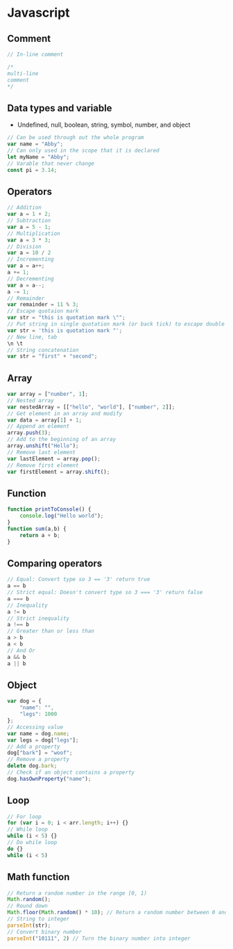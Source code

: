 # Javascript
## Comment
``` Javascript
// In-line comment

/*
multi-line
comment
*/
```

## Data types and variable
- Undefined, null, boolean, string, symbol, number, and object
``` Javascript
// Can be used through out the whole program
var name = "Abby";
// Can only used in the scope that it is declared
let myName = "Abby";
// Varable that never change
const pi = 3.14;
```

## Operators
``` Javascript
// Addition
var a = 1 + 2;
// Subtraction
var a = 5 - 1;
// Multiplication
var a = 3 * 3;
// Division
var a = 10 / 2
// Incrementing
var a = a++;
a += 1;
// Decrementing
var a = a--;
a -= 1;
// Remainder
var remainder = 11 % 3;
// Escape quotaion mark
var str = "this is quotation mark \"";
// Put string in single quotation mark (or back tick) to escape double quotation
var str = 'this is quotation mark "';
// New line, tab
\n \t
// String concatenation
var str = "first" + "second";
```

## Array
``` Javascript
var array = ["number", 1];
// Nested array
var nestedArray = [["hello", "world"], ["number", 2]];
// Get element in an array and modify
var data = array[1] + 1;
// Append an element
array.push(3);
// Add to the beginning of an array
array.unshift("Hello");
// Remove last element
var lastElement = array.pop();
// Remove first element
var firstElement = array.shift();
```

## Function
``` Javascript
function printToConsole() {
    console.log("Hello world");
}
function sum(a,b) {
    return a + b;
}
```

## Comparing operators
``` Javascript
// Equal: Convert type so 3 == '3' return true
a == b
// Strict equal: Doesn't convert type so 3 === '3' return false
a === b
// Inequality
a != b
// Strict inequality
a !== b
// Greater than or less than
a > b
a < b
// And Or
a && b
a || b
```

## Object
``` Javascript
var dog = {
    "name": "",
    "legs": 1000
};
// Accessing value
var name = dog.name;
var legs = dog["legs"];
// Add a property
dog["bark"] = "woof";
// Remove a property
delete dog.bark;
// Check if an object contains a property
dog.hasOwnProperty("name");
```

## Loop
``` Javascript
// For loop
for (var i = 0; i < arr.length; i++) {}
// While loop
while (i < 5) {}
// Do while loop
do {}
while (i < 5)
```

## Math function
``` Javascript
// Return a random number in the range [0, 1)
Math.random();
// Round down
Math.floor(Math.random() * 10); // Return a random number between 0 and 10
// String to integer
parseInt(str);
// Convert binary number
parseInt("10111", 2) // Turn the binary number into integer
```